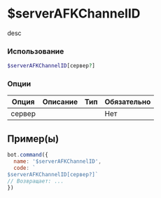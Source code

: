 # $serverAFKChannelID
desc
### Использование
```php
$serverAFKChannelID[сервер?]
```

### Опции

| Опция | Описание | Тип | Обязательно |
|--------|-------------|------|----------|
| сервер |  |  | Нет |  
## Пример(ы)

```javascript
bot.command({
  name: '$serverAFKChannelID',
  code: `
$serverAFKChannelID[сервер?]`
// Возвращает: ...
})
```
